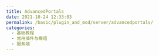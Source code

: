```yaml
---
title: AdvancedPortals
date: 2021-10-24 12:33:03
permalink: /basic/plugin_and_mod/server/advancedportals/
categories: 
  - 基础教程
  - 常用插件与模组
  - 服务端
---
```

